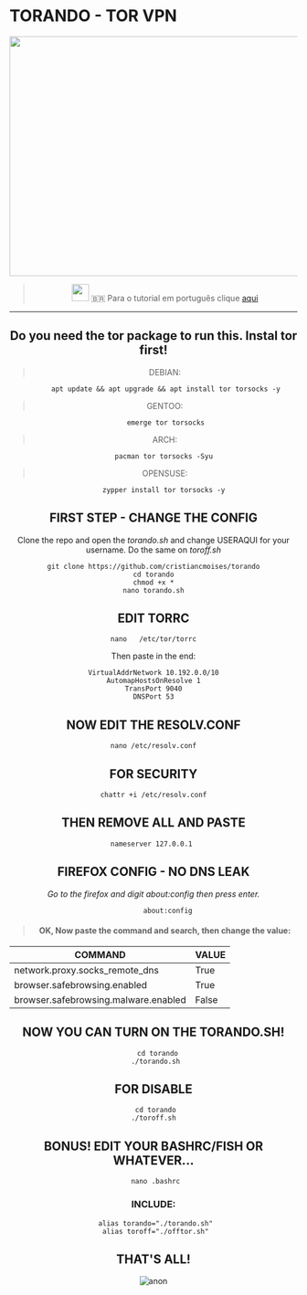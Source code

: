 # TORANDO - TOR VPN
<p align="center"> 
<img src="https://github.com/cristiancmoises/torando/assets/86272521/045451b7-545a-4798-9df8-980b122b829d"  width="640"  height="420" />
<center/>
<p/>
         
> <img src="https://github.com/cristiancmoises/torando/assets/86272521/241a6f7f-ba74-4e8d-95f7-9b783ee824fd"  width="30"  height="30" /> 🇧🇷 Para o tutorial em português clique [aqui](https://github.com/cristiancmoises/torando/blob/main/LEIA-ME.md)
_____________________________________________
## Do you need the tor package to run this. Instal tor first!
> DEBIAN:
              
          apt update && apt upgrade && apt install tor torsocks -y
> GENTOO: 
       
          emerge tor torsocks

> ARCH: 
          
         pacman tor torsocks -Syu

> OPENSUSE: 
          
         zypper install tor torsocks -y

## FIRST STEP - CHANGE THE CONFIG
Clone the repo and open the _torando.sh_ and change USERAQUI for your username.
Do the same on _toroff.sh_

    git clone https://github.com/cristiancmoises/torando
    cd torando
    chmod +x *
    nano torando.sh
    
## EDIT TORRC

    nano   /etc/tor/torrc

Then paste in the end:

    VirtualAddrNetwork 10.192.0.0/10
    AutomapHostsOnResolve 1
    TransPort 9040
    DNSPort 53

## NOW EDIT THE RESOLV.CONF

    nano /etc/resolv.conf

## FOR SECURITY

    chattr +i /etc/resolv.conf
    
## THEN REMOVE ALL AND PASTE
    nameserver 127.0.0.1 
    
## FIREFOX CONFIG - NO DNS LEAK
_Go to the firefox and digit *about:config* then press enter._
                
           about:config

> #### OK, Now paste the command and search, then change the value:
|    COMMAND             |     VALUE                        |
|------------------------|----------------------------------|
|network.proxy.socks_remote_dns |  True                     |
|browser.safebrowsing.enabled |    True                     |
|browser.safebrowsing.malware.enabled |   False             |

## NOW YOU CAN TURN ON THE TORANDO.SH!
      cd torando
     ./torando.sh
## FOR DISABLE
     cd torando
    ./toroff.sh

## BONUS! EDIT YOUR BASHRC/FISH OR WHATEVER... 
     nano .bashrc
### INCLUDE:
     alias torando="./torando.sh"
     alias toroff="./offtor.sh"

    
## THAT'S ALL! 
![anon](https://github.com/cristiancmoises/torando/assets/86272521/9df06b1d-cff7-4c02-a6fb-c7add5ef27e3)


